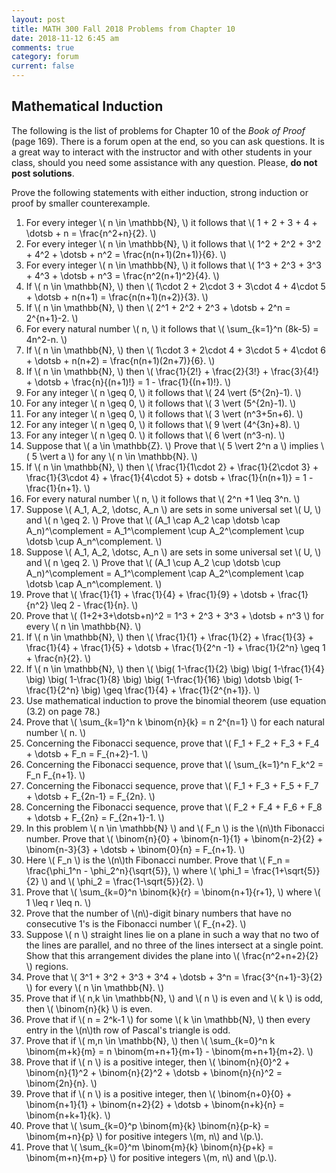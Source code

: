 ```yaml
---
layout: post
title: MATH 300 Fall 2018 Problems from Chapter 10
date: 2018-11-12 6:45 am
comments: true
category: forum
current: false
---
```


## Mathematical Induction

<div class="alert alert-info">
  The following is the list of problems for Chapter 10 of the <em>Book of Proof</em> (page 169).  There is a forum open
  at the end, so you can ask questions.  It is a great way to interact with the instructor and with other students in
  your class, should you need some assistance with any question. Please, <strong>do not post solutions</strong>.
</div>

Prove the following statements with either induction, strong induction or proof by smaller counterexample.

1. For every integer \\( n \in \mathbb{N}, \\) it follows that \\( 1 + 2 + 3 + 4 + \dotsb + n = \frac{n^2+n}{2}. \\)
2. For every integer \\( n \in \mathbb{N}, \\) it follows that \\( 1^2 + 2^2 + 3^2 + 4^2 + \dotsb + n^2 =
   \frac{n(n+1)(2n+1)}{6}. \\)
3. For every integer \\( n \in \mathbb{N}, \\) it follows that \\( 1^3 + 2^3 + 3^3 + 4^3 + \dotsb + n^3 =
   \frac{n^2(n+1)^2}{4}. \\)
4. If \\( n \in \mathbb{N}, \\) then \\( 1\cdot 2 + 2\cdot 3 + 3\cdot 4 + 4\cdot 5 + \dotsb + n(n+1) =
   \frac{n(n+1)(n+2)}{3}. \\)
5. If \\( n \in \mathbb{N}, \\) then \\( 2^1 + 2^2 + 2^3 + \dotsb + 2^n = 2^{n+1}-2. \\)
6. For every natural number \\( n, \\) it follows that \\( \sum_{k=1}^n (8k-5) = 4n^2-n. \\)
7. If \\( n \in \mathbb{N}, \\) then \\( 1\cdot 3 + 2\cdot 4 + 3\cdot 5 + 4\cdot 6 + \dotsb + n(n+2) =
   \frac{n(n+1)(2n+7)}{6}. \\)
8. If \\( n \in \mathbb{N}, \\) then \\( \frac{1}{2!} + \frac{2}{3!} + \frac{3}{4!} + \dotsb + \frac{n}{(n+1)!} = 1 -
   \frac{1}{(n+1)!}. \\)
9. For any integer \\( n \geq 0, \\) it follows that \\( 24 \vert (5^{2n}-1). \\)
10. For any integer \\( n \geq 0, \\) it follows that \\( 3 \vert (5^{2n}-1). \\)
11. For any integer \\( n \geq 0, \\) it follows that \\( 3 \vert (n^3+5n+6). \\)
12. For any integer \\( n \geq 0, \\) it follows that \\( 9 \vert (4^{3n}+8). \\)
13. For any integer \\( n \geq 0. \\) it follows that \\( 6 \vert (n^3-n). \\)
14. Suppose that \\( a \in \mathbb{Z}.  \\) Prove that \\( 5 \vert 2^n a \\) implies \\( 5 \vert a \\) for any \\( n \in
    \mathbb{N}. \\)
15. If \\( n \in \mathbb{N}, \\) then \\( \frac{1}{1\cdot 2} + \frac{1}{2\cdot 3} + \frac{1}{3\cdot 4} + \frac{1}{4\cdot
    5} + dotsb + \frac{1}{n(n+1)} = 1 - \frac{1}{n+1}. \\)
16. For every natural number \\( n, \\) it follows that \\( 2^n +1 \leq 3^n. \\)
17. Suppose \\( A_1, A_2, \dotsc, A_n \\) are sets in some universal set \\( U, \\) and \\( n \geq 2. \\)  Prove that \\(
    (A_1 \cap A_2 \cap \dotsb \cap A_n)^\complement = A_1^\complement \cup A_2^\complement \cup \dotsb \cup
    A_n^\complement. \\)
18. Suppose \\( A_1, A_2, \dotsc, A_n \\) are sets in some universal set \\( U, \\) and \\( n \geq 2. \\)  Prove that \\(
    (A_1 \cup A_2 \cup \dotsb \cup A_n)^\complement = A_1^\complement \cap A_2^\complement \cap \dotsb \cap
    A_n^\complement. \\)
19. Prove that \\( \frac{1}{1} + \frac{1}{4} + \frac{1}{9} + \dotsb + \frac{1}{n^2} \leq 2 - \frac{1}{n}. \\)
20. Prove that \\( (1+2+3+\dotsb+n)^2 = 1^3 + 2^3 + 3^3 + \dotsb + n^3 \\) for every \\( n \in \mathbb{N}. \\)
21. If \\( n \in \mathbb{N}, \\) then \\( \frac{1}{1} + \frac{1}{2} + \frac{1}{3} + \frac{1}{4} + \frac{1}{5} + \dotsb +
    \frac{1}{2^n -1} + \frac{1}{2^n} \geq 1 + \frac{n}{2}. \\)
22. If \\( n \in \mathbb{N}, \\) then \\( \big( 1-\frac{1}{2} \big) \big( 1-\frac{1}{4} \big) \big( 1-\frac{1}{8} \big)
    \big( 1-\frac{1}{16} \big) \dotsb \big( 1-\frac{1}{2^n} \big) \geq \frac{1}{4} + \frac{1}{2^{n+1}}. \\)
23. Use mathematical induction to prove the binomial theorem (use equation (3.2) on page 78.)
24. Prove that \\( \sum_{k=1}^n k \binom{n}{k} = n 2^{n=1} \\) for each natural number \\( n. \\)
25. Concerning the Fibonacci sequence, prove that \\( F_1 + F_2 + F_3 + F_4 + \dotsb + F_n = F_{n+2}-1. \\)
26. Concerning the Fibonacci sequence, prove that \\( \sum_{k=1}^n F_k^2 = F_n F_{n+1}. \\)
27. Concerning the Fibonacci sequence, prove that \\( F_1 + F_3 + F_5 + F_7 + \dotsb + F_{2n-1} = F_{2n}. \\)
28. Concerning the Fibonacci sequence, prove that \\( F_2 + F_4 + F_6 + F_8 + \dotsb + F_{2n} = F_{2n+1}-1. \\)
29. In this problem \\( n \in \mathbb{N} \\) and \\( F_n \\) is the \\(n\\)th Fibonacci number.  Prove that \\(
    \binom{n}{0} + \binom{n-1}{1} + \binom{n-2}{2} + \binom{n-3}{3} + \dotsb + \binom{0}{n} =
    F_{n+1}. \\)
30. Here \\( F_n \\) is the \\(n\\)th Fibonacci number.  Prove that \\( F_n = \frac{\phi_1^n - \phi_2^n}{\sqrt{5}}, \\)
    where \\( \phi_1 = \frac{1+\sqrt{5}}{2} \\) and \\( \phi_2 = \frac{1-\sqrt{5}}{2}. \\)
31. Prove that \\( \sum_{k=0}^n \binom{k}{r} = \binom{n+1}{r+1}, \\) where \\( 1 \leq r \leq n. \\)
32. Prove that the number of \\(n\\)-digit binary numbers that have no consecutive 1's is the Fibonacci number \\(
    F_{n+2}. \\)
33. Suppose \\( n \\) straight lines lie on a plane in such a way that no two of the lines are parallel, and no three of
    the lines intersect at a single point.  Show that this arrangement divides the plane into \\( \frac{n^2+n+2}{2} \\)
    regions.
34. Prove that \\( 3^1 + 3^2 + 3^3 + 3^4 + \dotsb + 3^n = \frac{3^{n+1}-3}{2} \\) for every \\( n \in \mathbb{N}. \\)
35. Prove that if \\( n,k \in \mathbb{N}, \\) and \\( n \\) is even and \\( k \\) is odd, then \\( \binom{n}{k} \\) is even.
36. Prove that if \\( n = 2^k-1 \\) for some \\( k \in \mathbb{N}, \\) then every entry in the \\(n\\)th row of Pascal's
    triangle is odd. 
37. Prove that if \\( m,n \in \mathbb{N}, \\) then \\( \sum_{k=0}^n k \binom{m+k}{m} = n \binom{m+n+1}{m+1} -
    \binom{m+n+1}{m+2}. \\)
38. Prove that if \\( n \\) is a positive integer, then \\( \binom{n}{0}^2 + \binom{n}{1}^2 + \binom{n}{2}^2 + \dotsb +
    \binom{n}{n}^2 = \binom{2n}{n}. \\)
39. Prove that if \\( n \\) is a positive integer, then \\( \binom{n+0}{0} + \binom{n+1}{1} + \binom{n+2}{2} + \dotsb +
    \binom{n+k}{n} = \binom{n+k+1}{k}. \\)
40. Prove that \\( \sum_{k=0}^p \binom{m}{k} \binom{n}{p-k} = \binom{m+n}{p} \\) for positive integers \\(m, n\\) and
    \\(p.\\).
41. Prove that \\( \sum_{k=0}^m \binom{m}{k} \binom{n}{p+k} = \binom{m+n}{m+p} \\) for positive integers \\(m, n\\) and
    \\(p.\\).

